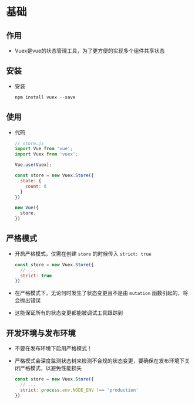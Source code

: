 # 基础

## 作用

  - Vuex是vue的状态管理工具，为了更方便的实现多个组件共享状态

## 安装

  - 安装

    ```javascript
    npm install vuex --save
    ```

## 使用

  - 代码

    ```javascript
    // store.js
    import Vue from 'vue';
    import Vuex from 'vuex';

    Vue.use(Vuex);

    const store = new Vuex.Store({
      state: {
        count: 0
      }
    })

    new Vue({
      store,
    })
    ```

## 严格模式

  - 开启严格模式，仅需在创建  `store` 的时候传入 `strict: true`

    ```javascript
    const store = new Vuex.Store({
      // ...
      strict: true
    })
    ```

  - 在严格模式下，无论何时发生了状态变更且不是由 `mutation` 函数引起的，将会抛出错误

  - 这能保证所有的状态变更都能被调试工具跟踪到

## 开发环境与发布环境

  - 不要在发布环境下启用严格模式！

  - 严格模式会深度监测状态树来检测不合规的状态变更，要确保在发布环境下关闭严格模式，以避免性能损失

    ```javascript
    const store = new Vuex.Store({
      // ...
      strict: process.env.NODE_ENV !== 'production'
    })
    ```
